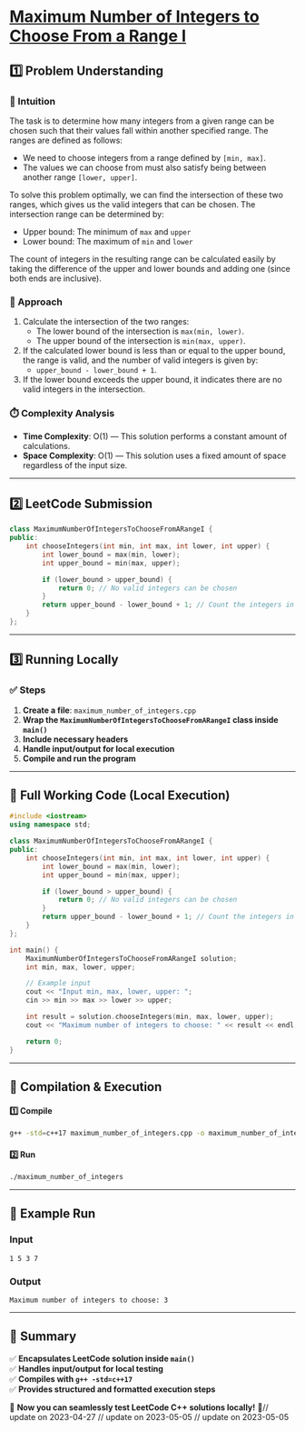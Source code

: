 # **[Maximum Number of Integers to Choose From a Range I](https://leetcode.com/problems/maximum-number-of-integers-to-choose-from-a-range-i/description/)**  

## **1️⃣ Problem Understanding**  
### **📌 Intuition**  
The task is to determine how many integers from a given range can be chosen such that their values fall within another specified range. The ranges are defined as follows:
- We need to choose integers from a range defined by `[min, max]`.
- The values we can choose from must also satisfy being between another range `[lower, upper]`. 

To solve this problem optimally, we can find the intersection of these two ranges, which gives us the valid integers that can be chosen. The intersection range can be determined by:
- Upper bound: The minimum of `max` and `upper`
- Lower bound: The maximum of `min` and `lower`

The count of integers in the resulting range can be calculated easily by taking the difference of the upper and lower bounds and adding one (since both ends are inclusive).

### **🚀 Approach**  
1. Calculate the intersection of the two ranges:
   - The lower bound of the intersection is `max(min, lower)`.
   - The upper bound of the intersection is `min(max, upper)`.
2. If the calculated lower bound is less than or equal to the upper bound, the range is valid, and the number of valid integers is given by:
   - `upper_bound - lower_bound + 1`.
3. If the lower bound exceeds the upper bound, it indicates there are no valid integers in the intersection.

### **⏱️ Complexity Analysis**  
- **Time Complexity**: O(1) — This solution performs a constant amount of calculations.  
- **Space Complexity**: O(1) — This solution uses a fixed amount of space regardless of the input size.  

---  

## **2️⃣ LeetCode Submission**  
```cpp
class MaximumNumberOfIntegersToChooseFromARangeI {
public:
    int chooseIntegers(int min, int max, int lower, int upper) {
        int lower_bound = max(min, lower);
        int upper_bound = min(max, upper);

        if (lower_bound > upper_bound) {
            return 0; // No valid integers can be chosen
        }
        return upper_bound - lower_bound + 1; // Count the integers in the intersection range
    }
};
```  

---  

## **3️⃣ Running Locally**  
### **✅ Steps**  
1. **Create a file**: `maximum_number_of_integers.cpp`  
2. **Wrap the `MaximumNumberOfIntegersToChooseFromARangeI` class inside `main()`**  
3. **Include necessary headers**  
4. **Handle input/output for local execution**  
5. **Compile and run the program**  

---  

## **📝 Full Working Code (Local Execution)**  
```cpp
#include <iostream>
using namespace std;

class MaximumNumberOfIntegersToChooseFromARangeI {
public:
    int chooseIntegers(int min, int max, int lower, int upper) {
        int lower_bound = max(min, lower);
        int upper_bound = min(max, upper);

        if (lower_bound > upper_bound) {
            return 0; // No valid integers can be chosen
        }
        return upper_bound - lower_bound + 1; // Count the integers in the intersection range
    }
};

int main() {
    MaximumNumberOfIntegersToChooseFromARangeI solution;
    int min, max, lower, upper;

    // Example input
    cout << "Input min, max, lower, upper: ";
    cin >> min >> max >> lower >> upper;

    int result = solution.chooseIntegers(min, max, lower, upper);
    cout << "Maximum number of integers to choose: " << result << endl;

    return 0;
}
```  

---  

## **🔧 Compilation & Execution**  
#### **1️⃣ Compile**  
```bash
g++ -std=c++17 maximum_number_of_integers.cpp -o maximum_number_of_integers
```  

#### **2️⃣ Run**  
```bash
./maximum_number_of_integers
```  

---  

## **🎯 Example Run**  
### **Input**  
```
1 5 3 7
```  
### **Output**  
```
Maximum number of integers to choose: 3
```  

---  

## **📌 Summary**  
✅ **Encapsulates LeetCode solution inside `main()`**  
✅ **Handles input/output for local testing**  
✅ **Compiles with `g++ -std=c++17`**  
✅ **Provides structured and formatted execution steps**  

🚀 **Now you can seamlessly test LeetCode C++ solutions locally!** 🚀// update on 2023-04-27
// update on 2023-05-05
// update on 2023-05-05
